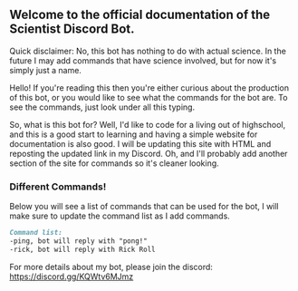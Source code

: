 ## Welcome to the official documentation of the Scientist Discord Bot.

Quick disclaimer: No, this bot has nothing to do with actual science. In the future I may add commands that have science involved, but for now it's simply just a name.

Hello! If you're reading this then you're either curious about the production of this bot, or you would like to see what the commands for the bot are. To see the commands, just look under all this typing.
  
  So, what is this bot for? Well, I'd like to code for a living out of highschool, and this is a good start to learning and having a simple website for documentation is also good. I will be updating this site with HTML and reposting the updated link in my Discord. Oh, and I'll probably add another section of the site for commands so it's cleaner looking.

### Different Commands!

Below you will see a list of commands that can be used for the bot, I will make sure to update the command list as I add commands.

```markdown
Command list:
-ping, bot will reply with "pong!"
-rick, bot will reply with Rick Roll
```

For more details about my bot, please join the discord: https://discord.gg/KQWtv6MJmz
